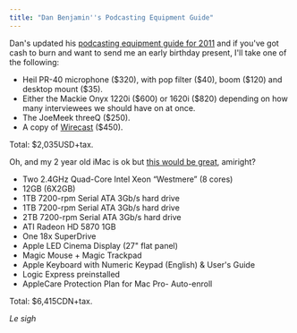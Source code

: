 ```yaml
---
title: "Dan Benjamin''s Podcasting Equipment Guide"
---
```

<p>Dan's updated his <a href="http://hivelogic.com/articles/podcasting-equipment-software-guide-2011/">podcasting equipment guide for 2011</a> and if you've got cash to burn and want to send me an early birthday present, I'll take one of the following:</p>
<ul>
<li>Heil PR-40 microphone ($320), with pop filter ($40), boom ($120) and desktop mount ($35).</li>
<li>Either the Mackie Onyx 1220i ($600) or 1620i ($820) depending on how many interviewees we should have on at once.</li>
<li>The JoeMeek threeQ ($250).</li>
<li>A copy of <a href="http://www.telestream.net/wire-cast/overview.htm">Wirecast</a> ($450).</li>
</ul>
<p>Total: $2,035USD+tax.</p>
<p>Oh, and my 2 year old iMac is ok but <a href="https://chrisenns.com/wp-content/uploads/2011/04/macprospecs.jpg">this would be great</a>, amiright?</p>
<ul>
<li>Two 2.4GHz Quad-Core Intel Xeon “Westmere” (8 cores)</li>
<li>12GB (6X2GB)</li>
<li>1TB 7200-rpm Serial ATA 3Gb/s hard drive</li>
<li>1TB 7200-rpm Serial ATA 3Gb/s hard drive</li>
<li>2TB 7200-rpm Serial ATA 3Gb/s hard drive</li>
<li>ATI Radeon HD 5870 1GB</li>
<li>One 18x SuperDrive</li>
<li>Apple LED Cinema Display (27" flat panel)</li>
<li>Magic Mouse + Magic Trackpad</li>
<li>Apple Keyboard with Numeric Keypad (English) & User's Guide</li>
<li>Logic Express preinstalled</li>
<li>AppleCare Protection Plan for Mac Pro- Auto-enroll</li>
</ul>
<p>Total: $6,415CDN+tax.</p>
<p><em>Le sigh</em></p>
